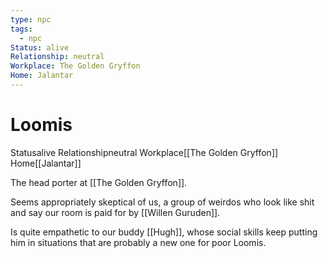 ```yaml
---
type: npc
tags:
  - npc
Status: alive
Relationship: neutral
Workplace: The Golden Gryffon
Home: Jalantar
---
```


# Loomis
<span class="dataview inline-field"><span class="inline-field-key">Status</span><span class="inline-field-value">alive</span></span>
<span class="dataview inline-field"><span class="inline-field-key">Relationship</span><span class="inline-field-value">neutral</span></span>
<span class="dataview inline-field"><span class="inline-field-key">Workplace</span><span class="inline-field-value">[[The Golden Gryffon]]</span></span>
<span class="dataview inline-field"><span class="inline-field-key">Home</span><span class="inline-field-value">[[Jalantar]]</span></span>

The head porter at [[The Golden Gryffon]]. 

Seems appropriately skeptical of us, a group of weirdos who look like shit and say our room is paid for by [[Willen Guruden]]. 

Is quite empathetic to our buddy [[Hugh]], whose social skills keep putting him in situations that are probably a new one for poor Loomis. 

